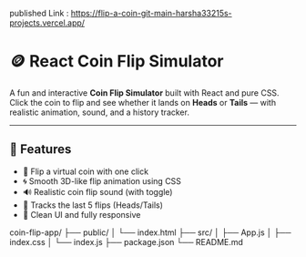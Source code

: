 

published Link : https://flip-a-coin-git-main-harsha33215s-projects.vercel.app/

# 🪙 React Coin Flip Simulator

A fun and interactive **Coin Flip Simulator** built with React and pure CSS. Click the coin to flip and see whether it lands on **Heads** or **Tails** — with realistic animation, sound, and a history tracker.

---

## 🚀 Features

- 🎯 Flip a virtual coin with one click
- 🌀 Smooth 3D-like flip animation using CSS
- 🔊 Realistic coin flip sound (with toggle)
- 📜 Tracks the last 5 flips (Heads/Tails)
- 🧼 Clean UI and fully responsive


coin-flip-app/
├── public/
│ └── index.html
├── src/
│ ├── App.js
│ ├── index.css
│ └── index.js
├── package.json
└── README.md
